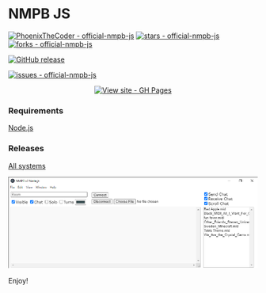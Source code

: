 ﻿# NMPB JS
[![PhoenixTheCoder - official-nmpb-js](https://img.shields.io/static/v1?label=PhoenixTheCoder&message=official-nmpb-js&color=purple&logo=github)](https://github.com/PhoenixTheCoder/official-nmpb-js "Go to GitHub repo")
[![stars - official-nmpb-js](https://img.shields.io/github/stars/PhoenixTheCoder/official-nmpb-js?style=social)](https://github.com/PhoenixTheCoder/official-nmpb-js)
[![forks - official-nmpb-js](https://img.shields.io/github/forks/PhoenixTheCoder/official-nmpb-js?style=social)](https://github.com/PhoenixTheCoder/official-nmpb-js)


[![GitHub release](https://img.shields.io/github/release/PhoenixTheCoder/official-nmpb-js?include_prereleases=&sort=semver&color=purple)](https://github.com/PhoenixTheCoder/official-nmpb-js/releases/)

[![issues - official-nmpb-js](https://img.shields.io/github/issues/PhoenixTheCoder/official-nmpb-js)](https://github.com/PhoenixTheCoder/official-nmpb-js/issues)

<div align="center">



[![View site - GH Pages](https://img.shields.io/badge/View_site-GH_Pages-2ea44f?style=for-the-badge)](https://phoenixthecoder.github.io/official-nmpb-js/)

</div>

### Requirements
[Node.js](https://nodejs.org/en/)

### Releases
[All systems](https://github.com/PhoenixTheCoder/official-nmpb-js/releases/tag/1.0.0)

<img src="https://github.com/PhoenixTheCoder/official-nmpb-js/raw/main/NMPB%20v2%20Node.js%205_29_2021%2011_37_18%20PM.png"></img>
          
Enjoy!
